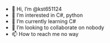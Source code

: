 - 👋 Hi, I’m @kst651124
- 👀 I’m interested in C#, python
- 🌱 I’m currently learning C#
- 💞️ I’m looking to collaborate on nobody
- 📫 How to reach me no way

<!---
kst651124/kst651124 is a ✨ special ✨ repository because its `README.md` (this file) appears on your GitHub profile.
You can click the Preview link to take a look at your changes.
--->

